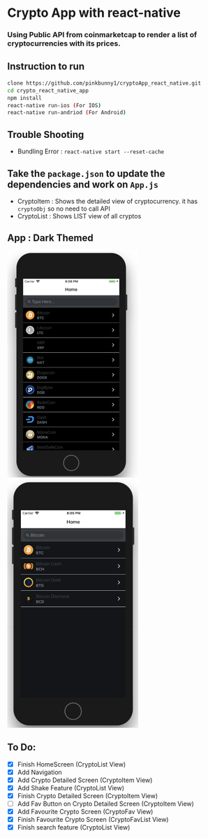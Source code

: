 # Crypto App with react-native

### Using Public API from coinmarketcap to render a list of cryptocurrencies with its prices.


## Instruction to run
```bash
clone https://github.com/pinkbunny1/cryptoApp_react_native.git
cd crypto_react_native_app
npm install
react-native run-ios (For IOS)
react-native run-andriod (For Android)
```


## Trouble Shooting
- Bundling Error : `react-native start --reset-cache`


## Take the `package.json` to update the dependencies and work on `App.js`
- CryptoItem : Shows the detailed view of cryptocurrency. it has `cryptoObj` so no need to call API
- CryptoList : Shows LIST view of all cryptos


## App : Dark Themed
<img src="images/appLook1.png" alt="HomeScreen" width="300">
<img src="images/appLook2.png" alt="SearchScreen" width="300">


## To Do:
- [x] Finish HomeScreen (CryptoList View)
- [x] Add Navigation
- [x] Add Crypto Detailed Screen (CryptoItem View)
- [x] Add Shake Feature (CryptoList View)
- [x] Finish Crypto Detailed Screen (CryptoItem View)
- [ ] Add Fav Button on Crypto Detailed Screen (CryptoItem View)
- [x] Add Favourite Crypto Screen (CryptoFav View)
- [x] Finish Favourite Crypto Screen (CryptoFavList View)
- [x] Finish search feature (CryptoList View)

